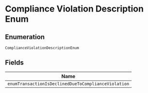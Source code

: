 
# Compliance Violation Description Enum

## Enumeration

`ComplianceViolationDescriptionEnum`

## Fields

| Name |
|  --- |
| `enumTransactionIsDeclinedDueToComplianceViolation` |

